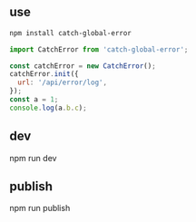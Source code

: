 ## use

```bash
npm install catch-global-error
```

```js
import CatchError from 'catch-global-error';

const catchError = new CatchError();
catchError.init({
  url: '/api/error/log',
});
const a = 1;
console.log(a.b.c);
```

## dev
npm run dev

## publish
npm run publish
